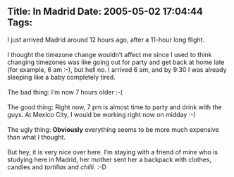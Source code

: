 Title: In Madrid
Date: 2005-05-02 17:04:44
Tags: 
---
I just arrived Madrid around 12 hours ago, after a 11-hour long flight.<br/><br/>I thought the timezone change wouldn&#8217;t affect me since I used to think changing timezones was like going out for party and get back at home late (for example, 6 am :-), but hell no. I arrived 6 am, and by 9:30 I was already sleeping like a baby completely tired.<br/><br/>The bad thing: I&#8217;m now 7 hours older :-(<br/><br/>The good thing: Right now, 7&#160;pm is almost time to party and drink with the guys. At Mexico City, I would be working right now on midday :-)<br/><br/>The ugly thing: <strong>Obviously</strong> everything seems to be more much expensive than what I thought.<br/><br/>But hey, it is very nice over here. I&#8217;m staying with a friend of mine who is studying here in Madrid, her mother sent her a backpack with clothes, candies and <em>tortillas</em> and <em>chilli</em>. :-D<br/><br/><br/>
